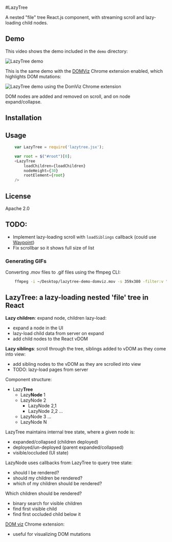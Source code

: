 #LazyTree

A nested "file" tree React.js component, with streaming scroll and lazy-loading child nodes.

## Demo

This video shows the demo included in the `demo` directory:

![LazyTree demo]('static/lazytree-demo.gif')

This is the same demo with the [DOMViz]() Chrome extension enabled,
which highlights DOM mutations:

![LazyTree demo using the DomViz Chrome extension]('static/lazytree-demo-domviz.gif')

DOM nodes are added and removed on scroll, and on node expand/collapse.

## Installation

## Usage

```javascript
    var LazyTree = require('lazytree.jsx');
```

```javascript
    var root = $("#root")[0];
    <LazyTree
        loadChildren={loadChildren}
        nodeHeight={30}
        rootElement={root}
    />
```


## License

Apache 2.0

## TODO:

- Implement lazy-loading scroll with `loadSiblings` callback
(could use [Waypoint](https://github.com/brigade/react-waypoint))
- Fix scrollbar so it shows full size of list

### Generating GIFs

Converting .mov files to .gif files using the ffmpeg CLI:

```bash
    ffmpeg -i ~/Desktop/lazytree-demo-domviz.mov -s 359x380 -filter:v "setpts=0.5*PTS" -t 5 -f gif - | gifsicle --optimize=3 > lazytree-demo-domviz.gif
```

## LazyTree: a lazy-loading nested 'file' tree in React

__Lazy children__: expand node, children lazy-load:

- expand a node in the UI
- lazy-load child data from server on expand
- add child nodes to the React vDOM

__Lazy siblings__: scroll through the tree, siblings added to vDOM as they come into view:

- add sibling nodes to the vDOM as they are scrolled into view
- TODO: lazy-load pages from server

Component structure:

- Lazy**Tree**
  - Lazy**Node** 1
  - LazyNode 2
    - LazyNode 2,1
    - LazyNode 2,2
    ...
  - LazyNode 3
  ...
  - LazyNode N

LazyTree maintains internal tree state, where a given node is:

- expanded/collapsed (children deployed)
- deployed/un-deployed (parent expanded/collapsed)
- visible/occluded (UI state)

LazyNode uses callbacks from LazyTree to query tree state:

- should I be rendered?
- should my children be rendered?
- which of my children should be rendered?

Which children should be rendered?

- binary search for visible children
- find first visible child
- find first occluded child below it

[DOM viz](https://github.com/paul-jean/dom-viz) Chrome extension:

- useful for visualizing DOM mutations
